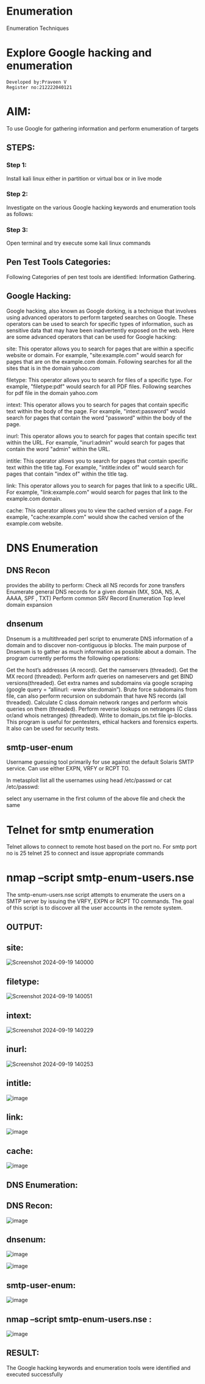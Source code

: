 # Enumeration
Enumeration Techniques

# Explore Google hacking and enumeration 
```
Developed by:Praveen V
Register no:212222040121
```
# AIM:

To use Google for gathering information and perform enumeration of targets

## STEPS:

### Step 1:

Install kali linux either in partition or virtual box or in live mode

### Step 2:

Investigate on the various Google hacking keywords and enumeration tools as follows:


### Step 3:
Open terminal and try execute some kali linux commands

## Pen Test Tools Categories:  

Following Categories of pen test tools are identified:
Information Gathering.

## Google Hacking:

Google hacking, also known as Google dorking, is a technique that involves using advanced operators to perform targeted searches on Google. These operators can be used to search for specific types of information, such as sensitive data that may have been inadvertently exposed on the web. Here are some advanced operators that can be used for Google hacking:

site: This operator allows you to search for pages that are within a specific website or domain. For example, "site:example.com" would search for pages that are on the example.com domain.
Following searches for all the sites that is in the domain yahoo.com

filetype: This operator allows you to search for files of a specific type. For example, "filetype:pdf" would search for all PDF files.
Following searches for pdf file in the domain yahoo.com



intext: This operator allows you to search for pages that contain specific text within the body of the page. For example, "intext:password" would search for pages that contain the word "password" within the body of the page.


inurl: This operator allows you to search for pages that contain specific text within the URL. For example, "inurl:admin" would search for pages that contain the word "admin" within the URL.

intitle: This operator allows you to search for pages that contain specific text within the title tag. For example, "intitle:index of" would search for pages that contain "index of" within the title tag.

link: This operator allows you to search for pages that link to a specific URL. For example, "link:example.com" would search for pages that link to the example.com domain.

cache: This operator allows you to view the cached version of a page. For example, "cache:example.com" would show the cached version of the example.com website.

 
# DNS Enumeration


## DNS Recon
provides the ability to perform:
Check all NS records for zone transfers
Enumerate general DNS records for a given domain (MX, SOA, NS, A, AAAA, SPF , TXT)
Perform common SRV Record Enumeration
Top level domain expansion








## dnsenum
Dnsenum is a multithreaded perl script to enumerate DNS information of a domain and to discover non-contiguous ip blocks. The main purpose of Dnsenum is to gather as much information as possible about a domain. The program currently performs the following operations:

Get the host’s addresses (A record).
Get the namservers (threaded).
Get the MX record (threaded).
Perform axfr queries on nameservers and get BIND versions(threaded).
Get extra names and subdomains via google scraping (google query = “allinurl: -www site:domain”).
Brute force subdomains from file, can also perform recursion on subdomain that have NS records (all threaded).
Calculate C class domain network ranges and perform whois queries on them (threaded).
Perform reverse lookups on netranges (C class or/and whois netranges) (threaded).
Write to domain_ips.txt file ip-blocks.
This program is useful for pentesters, ethical hackers and forensics experts. It also can be used for security tests.


## smtp-user-enum
Username guessing tool primarily for use against the default Solaris SMTP service. Can use either EXPN, VRFY or RCPT TO.


In metasploit list all the usernames using head /etc/passwd or cat /etc/passwd:

select any username in the first column of the above file and check the same


# Telnet for smtp enumeration
Telnet allows to connect to remote host based on the port no. For smtp port no is 25
telnet <host address> 25 to connect
and issue appropriate commands
  
 
  
  

# nmap –script smtp-enum-users.nse <hostname>

The smtp-enum-users.nse script attempts to enumerate the users on a SMTP server by issuing the VRFY, EXPN or RCPT TO commands. The goal of this script is to discover all the user accounts in the remote system.


## OUTPUT:
## site:

![Screenshot 2024-09-19 140000](https://github.com/user-attachments/assets/8d4c007c-a98f-4669-9c09-de8d06965077)

## filetype:
![Screenshot 2024-09-19 140051](https://github.com/user-attachments/assets/a3d8285c-cb6d-4064-8b77-317585a44eca)



## intext:
![Screenshot 2024-09-19 140229](https://github.com/user-attachments/assets/6aceb2cd-3ec4-4c64-9cba-6521fbeddaed)



## inurl:

![Screenshot 2024-09-19 140253](https://github.com/user-attachments/assets/a03cdb05-4d37-4698-a5d3-6f19ba30bd6e)

## intitle:
![image](https://github.com/user-attachments/assets/c3da5262-ea2b-4f79-94e3-e60d6fa75353)



## link:
![image](https://github.com/user-attachments/assets/2241e38e-0bca-4ced-8e05-83420dcf795e)



## cache:

![image](https://github.com/user-attachments/assets/1fddaae4-6429-4317-a33d-ad89d02610b9)

## DNS Enumeration:
## DNS Recon:
![image](https://github.com/user-attachments/assets/3a6d46ca-e1c6-4600-8b6b-091334dd87e6)

## dnsenum:

![image](https://github.com/user-attachments/assets/9379db3f-0dd6-4b90-b0a0-2b90158d7dc4)

![image](https://github.com/user-attachments/assets/094f0955-8090-4932-8df4-3def1849810e)



## smtp-user-enum:

![image](https://github.com/user-attachments/assets/46bd614b-e82d-4844-a598-3b01a0f6fabf)


## nmap –script smtp-enum-users.nse :

![image](https://github.com/user-attachments/assets/1216ed62-fd95-4aa9-a6aa-14e1a779a549)


## RESULT:
The Google hacking keywords and enumeration tools were identified and executed successfully

